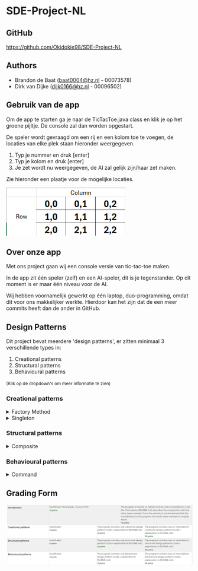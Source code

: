 # SDE-Project-NL
## GitHub
https://github.com/Okidokie98/SDE-Project-NL

## Authors
- Brandon de Baat ([baat0004@hz.nl](baat0004@hz.nl) - 00073578)
- Dirk van Dijke ([dijk0166@hz.nl](dijk0166@hz.nl) - 00096502)

## Gebruik van de app
Om de app te starten ga je naar de TicTacToe.java class en klik je op het groene pijltje.
De console zal dan worden opgestart.

De speler wordt gevraagd om een rij en een kolom toe te voegen, de locaties van elke plek staan hieronder weergegeven.

1. Typ je nummer en druk [enter]
2. Typ je kolom en druk [enter]
3. Je zet wordt nu weergegeven, de AI zal gelijk zijn/haar zet maken.

Zie hieronder een plaatje voor de mogelijke locaties.

![img_1.png](img_1.png)

## Over onze app
Met ons project gaan wij een console versie van tic-tac-toe maken.

In de app zit één speler (zelf) en een AI-speler, dit is je tegenstander.
Op dit moment is er maar één niveau voor de AI.

Wij hebben voornamelijk gewerkt op één laptop, duo-programming, omdat dit voor ons makkelijker werkte.
Hierdoor kan het zijn dat de een meer commits heeft dan de ander in GitHub.

## Design Patterns
Dit project bevat meerdere 'design patterns', er zitten minimaal 3 verschillende types in:
1. Creational patterns
2. Structural patterns
3. Behavioural patterns
   
<small>(Klik op de dropdown's om meer informatie te zien)</small>
### Creational patterns
<details>
<summary>Factory Method</summary>

Dit patroon is te vinden in:
- Player
  - AIPlayer
  - HumanPlayer
- PlayerFactory
  - AIPlayerFactory
  - HumanPlayerFactory

Als creational pattern zal onze app de [Factory Method](https://refactoring.guru/design-patterns/factory-method) gebruiken.
Deze wordt gebruikt om de spelers te bouwen, wij willen als standaard 2 spelers gebruiken,
maar door dit design patroon kunnen we in de toekomst meerdere spelers toevoegen.

Een speler heeft een icoon, dit kan een kruisje ("X") of een cirkel ("O") zijn.
(Deze kan je zelf aanpassen in de TicTacToe main class)

Het patroon werkt met een interface genaamd "Player" met een getSymbol en een MakeMove functie.
Hieronder zijn twee factories verbonden, de Player Factory en de AI Factory. Deze hebben dezelfde functies als de interface,
maar kunnen elk de function overriden.
</details>

<details>
<summary>Singleton</summary>
Dit patroon is te vinden in:
- ScoreTracker

Deze class wordt gebruikt om de score van een spel bij te houden.
Hierdoor kan je meerdere spellen spelen en de score bijhouden.

Bij het starten van de code wordt éénmalig dit scoreboard aangeroepen, je kan oneindig
blijven spelen totdat je stopt. Bij het opnieuw opstarten van de code zal het scoreboard
weer op 0 staan.

Dit design pattern is handig omdat je maar één ding aanroept, het is niet afhankelijk van andere
classen.
</details>


### Structural patterns
<details>
<summary>Composite</summary>
  
Als structural pattern zal onze app de [Composite](https://refactoring.guru/design-patterns/composite) methode gebruiken.

Dit patroon is te vinden in:
- BoardComponent
- Board
- Cell

Deze wordt gebruikt om het bord te genereren.
Het BoardComponent heeft 2 funcites, render() en isEmpty().
Met deze fucntie wordt het juiste icoon geplaatst op de aangegeven plek, dit kan dus een X, O of _ zijn als het vakje leeg is.

Het bord bestaat uit 9 verschillende "cellen" (Cell.java), de isEmpty() kijkt of een vakje leeg ("_") is.
Als die leeg is dan kan er een symbool geplaatst worden, anders niet. 

Je zou het bord kunnen zien als één object met verschillende cellen er in.
Hierdoor zou je meerdere verschillende borden kunnen maken, in de toekomst zou je dan een 3D Tic-Tac-Toe kunnen maken
waarbij elke winst in een apart bord je een symbool oplevert op het Groote bord (die bestaat uit 9 kleine borden).

</details>

### Behavioural patterns
<details>
<summary>Command</summary>
Als behavioural pattern zal onze app de [Command](https://refactoring.guru/design-patterns/command) methode gebruiken.

Dit patroon is te vinden in:
- Command
- GameController

De Command Class heeft één functie, genaamd "Execute", deze wordt geactiveerd zodra de speler de coordinate
heeft aangegeven. Deze zal het commando "MakeMove" aansturen en dit commando toevoegen aan de GameController.
Hierin staat een lijst met alle gemaakte moves, hierdoor wordt er een overzicht gehouden van alle zetten.

In de toekomst zouden we dan eventueel een "oplsaan" functie kunnen toevoegen omdat de historie van het spel is onthouden.

</details>

## Grading Form
![img.png](img.png)
